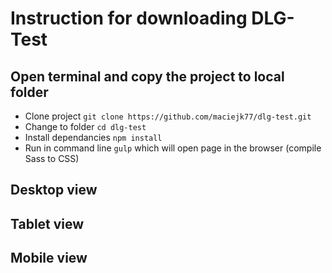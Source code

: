 # Instruction for downloading DLG-Test

## Open terminal and copy the project to local folder
- Clone project ``git clone https://github.com/maciejk77/dlg-test.git``
- Change to folder ``cd dlg-test``
- Install dependancies ``npm install``
- Run in command line ``gulp`` which will open page in the browser (compile Sass to CSS)

## Desktop view
 
## Tablet view

##  Mobile view